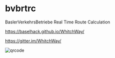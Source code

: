 # bvbrtrc
BaslerVerkehrsBetriebe Real Time Route Calculation


https://baselhack.github.io/WhitchWay/

https://gitter.im/WhitchWay/

![qrcode](https://api.qrserver.com/v1/create-qr-code/?data=https%3A%2F%2Fgithub.com%2FBaselHack%2FWhitchWay&size=300x300&margin=0)

